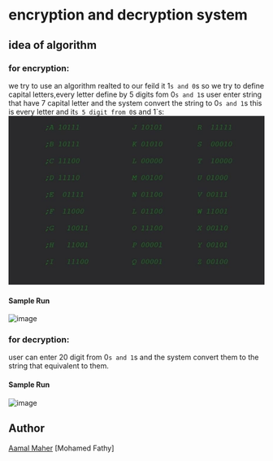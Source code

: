 # encryption and decryption system


## idea of algorithm
### for encryption:
we try to use an algorithm realted to  our feild it 1`s and 0`s so we try to define capital letters,every letter define by 5 digits fom 0`s and 1`s
user enter string that have 7 capital letter and the system convert the string to  0`s and 1`s
this is every letter and it`s 5 digit from 0`s and 1`s:
![image](https://github.com/AamalMaher/ASSEMBLY/blob/main/table.jpg)

#### Sample Run
![image](![encrytion](https://github.com/AamalMaher/ASSEMBLY/assets/155005917/bea30aed-3796-47cb-adfa-21e8e63f878e)
)

### for decryption:
user can enter 20 digit from 0`s and 1`s and the system convert them to the string that equivalent to them.
#### Sample Run
![image](![decryption](https://github.com/AamalMaher/ASSEMBLY/assets/155005917/abd72ba5-4d5b-4502-974a-1873337fa587)
)

## Author
[Aamal Maher](https://github.com/AamalMaher)
[Mohamed Fathy]
